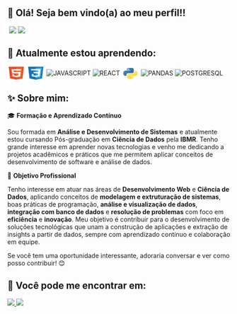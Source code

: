 ## 👋 Olá! Seja bem vindo(a) ao meu perfil!!

<div>
  <img href="https://github.com/nath-anastacio">
  <img height="180em" src="https://github-readme-stats.vercel.app/api?username=nath-anastacio&show_icons=true&theme=dracula&include_all_comits=true&count_private=true"/>
  <img height="180em" src="https://github-readme-stats.vercel.app/api/top-langs/?username=nath-anastacio&layout=compact&langs_count=16&theme=dracula"/>
</div>

## 🌱 Atualmente estou aprendendo:
<div>
  <img align="center" alt="HTML5" height="30" width="40" src="https://github.com/devicons/devicon/blob/master/icons/html5/html5-original.svg"/>
  <img align="center" alt="CSS" height="30" width="40" src="https://github.com/devicons/devicon/blob/master/icons/css3/css3-original.svg"/>
  <img align="center" alt="JAVASCRIPT" height="30" width="40" src="https://cdn.jsdelivr.net/gh/devicons/devicon@latest/icons/javascript/javascript-original.svg" />
  <img align="center" alt="REACT" height="30" width="40" src="https://cdn.jsdelivr.net/gh/devicons/devicon@latest/icons/react/react-original.svg"/>
  <img align="center" alt="PYTHON" height="30" width="40" src="https://github.com/devicons/devicon/blob/master/icons/python/python-original.svg"/>
  <img align="center" alt="PANDAS" height="30" width="40" src="https://cdn.jsdelivr.net/gh/devicons/devicon@latest/icons/pandas/pandas-original.svg" />
  <img align="center" alt="POSTGRESQL" height="30" width="40" src="https://cdn.jsdelivr.net/gh/devicons/devicon@latest/icons/postgresql/postgresql-original.svg" />
</div>

## ✨ Sobre mim:
🎓 **Formação e Aprendizado Contínuo**  

Sou formada em **Análise e Desenvolvimento de Sistemas** e atualmente estou cursando Pós-graduação em **Ciência de Dados** pela **IBMR**. 
Tenho grande interesse em aprender novas tecnologias e venho me dedicando a projetos acadêmicos e práticos que me permitem aplicar conceitos de desenvolvimento de software e análise de dados.

🎯 **Objetivo Profissional**  

Tenho interesse em atuar nas áreas de **Desenvolvimento Web** e **Ciência de Dados**, aplicando conceitos de **modelagem e extruturação de sistemas**, boas práticas de programação, **análise e visualização de dados**, **integração com banco de dados** e **resolução de problemas** com foco em **eficiência** e **inovação**.
Meu objetivo é contribuir para o desenvolvimento de soluções tecnológicas que unam a construção de aplicações e extração de insights a partir de dados, sempre com aprendizado contínuo e colaboração em equipe.

Se você tem uma oportunidade interessante, adoraria conversar e ver como posso contribuir! 😊

## 💬 Você pode me encontrar em:
<div>
  <a href="https://www.linkedin.com/in/nathalia-anastacio/" target="_blank"><img src= "https://img.shields.io/badge/-LinkedIn-%230077B5?style=for-the-badge&logo=linkedin&logoColor=white" target="_blank"/> </a>
  <a href = "mailto:nathanastacio@gmail.com"><img loading="lazy" src="https://img.shields.io/badge/Gmail-D14836?style=for-the-badge&logo=gmail&logoColor=white" target="_blank"></a>

</div>
